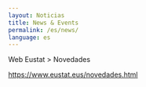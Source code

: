 ```yaml
---
layout: Noticias
title: News & Events
permalink: /es/news/
language: es
---
```


Web Eustat > Novedades

https://www.eustat.eus/novedades.html

